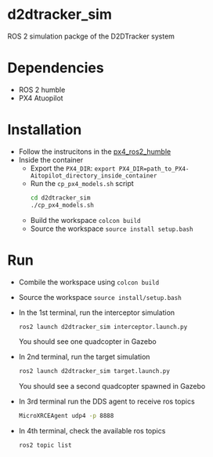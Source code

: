 # d2dtracker_sim
ROS 2 simulation packge of the D2DTracker system

# Dependencies
* ROS 2 humble
* PX4 Atuopilot

# Installation
* Follow the instrucitons in the [px4_ros2_humble](https://github.com/mzahana/px4_ros2_humble)
* Inside the container 
    * Export the `PX4_DIR`: `export PX4_DIR=path_to_PX4-Aitopilot_directory_inside_container`
    * Run the `cp_px4_models.sh` script 
        ```bash
        cd d2dtracker_sim
        ./cp_px4_models.sh
        ```
    * Build the workspace `colcon build`
    * Source the workspace `source install setup.bash`

# Run

* Combile the workspace using `colcon build`

* Source the workspace `source install/setup.bash`

* In the 1st terminal, run the interceptor simulation
    ```bash
    ros2 launch d2dtracker_sim interceptor.launch.py
    ```
    You should see one quadcopter in Gazebo

* In 2nd terminal, run the target simulation
    ```bash
    ros2 launch d2dtracker_sim target.launch.py
    ```
    You should see a second quadcopter spawned in Gazebo

* In 3rd terminal run the DDS agent to receive ros topics
    ```bash
    MicroXRCEAgent udp4 -p 8888
    ```

* In 4th terminal, check the available ros topics
    ```bash
    ros2 topic list
    ```